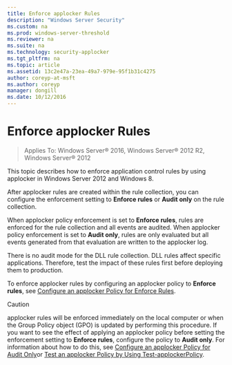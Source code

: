 ```yaml
---
title: Enforce applocker Rules
description: "Windows Server Security"
ms.custom: na
ms.prod: windows-server-threshold
ms.reviewer: na
ms.suite: na
ms.technology: security-applocker
ms.tgt_pltfrm: na
ms.topic: article
ms.assetid: 13c2e47a-23ea-49a7-979e-95f1b31c4275
author: coreyp-at-msft
ms.author: coreyp
manager: dongill
ms.date: 10/12/2016
---
```

# Enforce applocker Rules

>Applies To: Windows Server&reg; 2016, Windows Server&reg; 2012 R2, Windows Server&reg; 2012

This topic describes how to enforce application control rules by using applocker in  Windows Server 2012  and Windows 8.

After applocker rules are created within the rule collection, you can configure the enforcement setting to **Enforce rules** or **Audit only** on the rule collection.

When applocker policy enforcement is set to **Enforce rules**, rules are enforced for the rule collection and all events are audited. When applocker policy enforcement is set to **Audit only**, rules are only evaluated but all events generated from that evaluation are written to the applocker log.

There is no audit mode for the DLL rule collection. DLL rules affect specific applications. Therefore, test the impact of these rules first before deploying them to production.

To enforce applocker rules by configuring an applocker policy to **Enforce rules**, see [Configure an applocker Policy for Enforce Rules](../policies/configure-an-applocker-policy-for-enforce-rules.md).

> [!CAUTION]
> applocker rules will be enforced immediately on the local computer or when the Group Policy object (GPO) is updated by performing this procedure. If you want to see the effect of applying an applocker policy before setting the enforcement setting to **Enforce rules**, configure the policy to **Audit only**. For information about how to do this, see [Configure an applocker Policy for Audit Only](../policies/configure-an-applocker-policy-for-audit-only.md)or [Test an applocker Policy by Using Test-applockerPolicy](../policies/test-an-applocker-policy-by-using-test-applockerpolicy.md).


